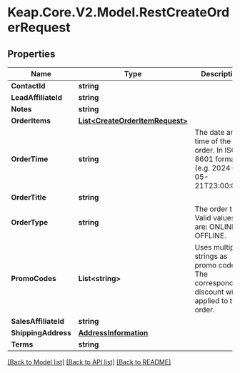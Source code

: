 # Keap.Core.V2.Model.RestCreateOrderRequest

## Properties

Name | Type | Description | Notes
------------ | ------------- | ------------- | -------------
**ContactId** | **string** |  | 
**LeadAffiliateId** | **string** |  | [optional] 
**Notes** | **string** |  | [optional] 
**OrderItems** | [**List&lt;CreateOrderItemRequest&gt;**](CreateOrderItemRequest.md) |  | 
**OrderTime** | **string** | The date and time of the order. In ISO-8601 format (e.g. 2024-05-21T23:00:00Z) | [optional] 
**OrderTitle** | **string** |  | 
**OrderType** | **string** | The order type. Valid values are: ONLINE, OFFLINE. | [optional] 
**PromoCodes** | **List&lt;string&gt;** | Uses multiple strings as promo codes. The corresponding discount will be applied to the order. | [optional] 
**SalesAffiliateId** | **string** |  | [optional] 
**ShippingAddress** | [**AddressInformation**](AddressInformation.md) |  | [optional] 
**Terms** | **string** |  | [optional] 

[[Back to Model list]](../README.md#documentation-for-models) [[Back to API list]](../README.md#documentation-for-api-endpoints) [[Back to README]](../README.md)

